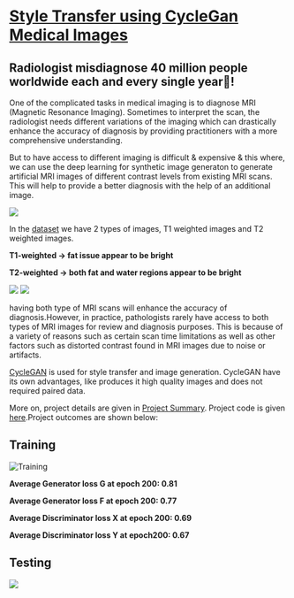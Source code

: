 # [Style Transfer using CycleGan Medical Images](https://github.com/jay-k2j2/Style-Transfer-using-CycleGan---Medical-Images/blob/main/cyclegan_medical_GitHUB.ipynb)

## Radiologist misdiagnose 40 million people worldwide each and every single year🤯!

One of the complicated tasks in medical imaging is to diagnose MRI (Magnetic Resonance Imaging). Sometimes to interpret the scan, the radiologist needs different variations of the imaging which can drastically enhance the accuracy of diagnosis by providing practitioners with a more comprehensive understanding.

But to have access to different imaging is difficult & expensive & this where, we can use the deep learning for synthetic image generaton to generate artificial MRI images of different contrast levels from existing MRI scans. This will help to provide a better diagnosis with the help of an additional image.

![](https://media2.giphy.com/media/l2Je9sD0VmZOmjJew/200.gif)


In the [dataset](https://github.com/jay-k2j2/Style-Transfer-using-CycleGan---Medical-Images/blob/main/dataset.zip "Data") we have 2 types of images, T1 weighted images and T2 weighted images.

**T1-weighted → fat issue appear to be bright**

**T2-weighted → both fat and water regions appear to be bright**

![](https://geekymedics.com/wp-content/uploads/2020/04/meningioma-770x331.png)
![](https://miro.medium.com/max/850/0*hkIDyRfNbZrr6W99.png)


having both type of MRI scans will enhance the accuracy of diagnosis.However, in practice, pathologists rarely have access to both types of MRI images for review and diagnosis purposes. This is because of a variety of reasons such as certain scan time limitations as well as other factors such as distorted contrast found in MRI images due to noise or artifacts.

[CycleGAN](https://arxiv.org/pdf/1703.10593.pdf) is used for style transfer and image generation. CycleGAN have its own advantages, like produces it high quality images and does not required paired data.

More on, project details are given in [Project Summary](https://github.com/jay-k2j2/Style-Transfer-using-CycleGan---Medical-Images/blob/main/CycleGAN%20summary.pdf "Summary"). Project code is given [here](https://github.com/jay-k2j2/Style-Transfer-using-CycleGan---Medical-Images/blob/main/cyclegan_medical_GitHUB.ipynb).Project outcomes are shown below:

## Training

![](https://github.com/jay-k2j2/Style-Transfer-using-CycleGan---Medical-Images/blob/main/Training.png "Training")

**Average Generator loss G at epoch 200: 0.81**

**Average Generator loss F at epoch 200: 0.77**

**Average Discriminator loss X at epoch 200: 0.69**

**Average Discriminator loss Y at epoch200: 0.67**


## Testing

![](https://github.com/jay-k2j2/Style-Transfer-using-CycleGan---Medical-Images/blob/main/Output.png)
